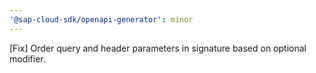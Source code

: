 ```yaml
---
'@sap-cloud-sdk/openapi-generator': minor
---
```


[Fix] Order query and header parameters in signature based on optional modifier.
